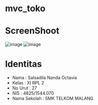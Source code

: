# mvc_toko
# ScreenShoot
![image](https://cloud.githubusercontent.com/assets/18629663/25737289/32bb185c-31a1-11e7-9c18-61d7749fa06c.png)
![image](https://cloud.githubusercontent.com/assets/18629663/25737305/430cab4e-31a1-11e7-9d67-eb9d42fcd479.png)

# Identitas
<ul>
    <li>Nama : Salsadila Nanda Octavia
    <li>Kelas : XI RPL 2
    <li>No Urut : 27
    <li>NIS : 4825/1544.070
    <li>Nama Sekolah : SMK TELKOM MALANG 
</ul>
